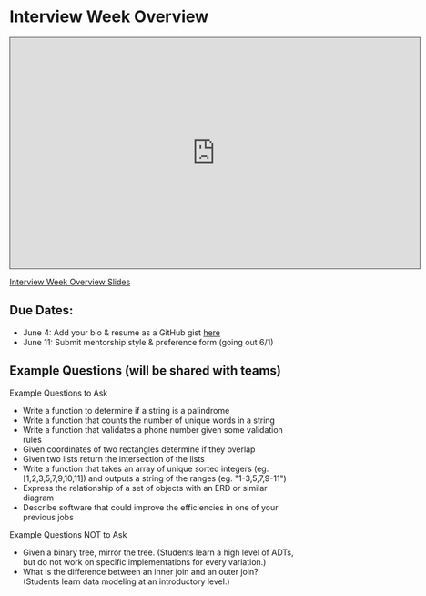 # Interview Week Overview

<iframe src="https://adaacademy.hosted.panopto.com/Panopto/Pages/Embed.aspx?id=5c18fb09-9cab-4e12-a460-ad36015e0f0c&autoplay=false&offerviewer=true&showtitle=true&showbrand=false&start=0&interactivity=all" height="405" width="720" style="border: 1px solid #464646;" allowfullscreen allow="autoplay"></iframe>

[Interview Week Overview Slides](https://docs.google.com/presentation/d/1bMguhTQwFaaL32qO8Nvo67fhkNH54XU63GiPi1GAw5Y/edit?usp=sharing)

## Due Dates:
- June 4: Add your bio & resume as a GitHub gist [here](https://docs.google.com/spreadsheets/d/1YoTG0V69pXNNsSAotuwWcoaZ5IdifpNTSA_RA5PO9T4/edit#gid=0)
- June 11: Submit mentorship style & preference form (going out 6/1)

## Example Questions (will be shared with teams)

Example Questions to Ask
- Write a function to determine if a string is a palindrome
- Write a function that counts the number of unique words in a string
- Write a function that validates a phone number given some validation rules
- Given coordinates of two rectangles determine if they overlap
- Given two lists return the intersection of the lists
- Write a function that takes an array of unique sorted integers (eg. [1,2,3,5,7,9,10,11]) and outputs a string of the ranges (eg. "1-3,5,7,9-11")
- Express the relationship of a set of objects with an ERD or similar diagram
- Describe software that could improve the efficiencies in one of your previous jobs

Example Questions NOT to Ask
- Given a binary tree, mirror the tree. (Students learn a high level of ADTs, but do not work on specific implementations for every variation.)
- What is the difference between an inner join and an outer join? (Students learn data modeling at an introductory level.)
